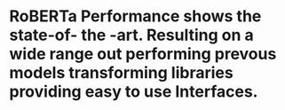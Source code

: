 # RoBERTa Performance shows the state-of- the -art. Resulting on a wide range out performing prevous models transforming libraries providing easy to use Interfaces. 